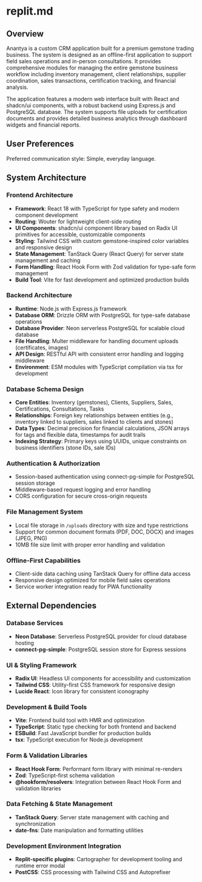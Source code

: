 # replit.md

## Overview

Anantya is a custom CRM application built for a premium gemstone trading business. The system is designed as an offline-first application to support field sales operations and in-person consultations. It provides comprehensive modules for managing the entire gemstone business workflow including inventory management, client relationships, supplier coordination, sales transactions, certification tracking, and financial analysis.

The application features a modern web interface built with React and shadcn/ui components, with a robust backend using Express.js and PostgreSQL database. The system supports file uploads for certification documents and provides detailed business analytics through dashboard widgets and financial reports.

## User Preferences

Preferred communication style: Simple, everyday language.

## System Architecture

### Frontend Architecture
- **Framework**: React 18 with TypeScript for type safety and modern component development
- **Routing**: Wouter for lightweight client-side routing
- **UI Components**: shadcn/ui component library based on Radix UI primitives for accessible, customizable components
- **Styling**: Tailwind CSS with custom gemstone-inspired color variables and responsive design
- **State Management**: TanStack Query (React Query) for server state management and caching
- **Form Handling**: React Hook Form with Zod validation for type-safe form management
- **Build Tool**: Vite for fast development and optimized production builds

### Backend Architecture
- **Runtime**: Node.js with Express.js framework
- **Database ORM**: Drizzle ORM with PostgreSQL for type-safe database operations
- **Database Provider**: Neon serverless PostgreSQL for scalable cloud database
- **File Handling**: Multer middleware for handling document uploads (certificates, images)
- **API Design**: RESTful API with consistent error handling and logging middleware
- **Environment**: ESM modules with TypeScript compilation via tsx for development

### Database Schema Design
- **Core Entities**: Inventory (gemstones), Clients, Suppliers, Sales, Certifications, Consultations, Tasks
- **Relationships**: Foreign key relationships between entities (e.g., inventory linked to suppliers, sales linked to clients and stones)
- **Data Types**: Decimal precision for financial calculations, JSON arrays for tags and flexible data, timestamps for audit trails
- **Indexing Strategy**: Primary keys using UUIDs, unique constraints on business identifiers (stone IDs, sale IDs)

### Authentication & Authorization
- Session-based authentication using connect-pg-simple for PostgreSQL session storage
- Middleware-based request logging and error handling
- CORS configuration for secure cross-origin requests

### File Management System
- Local file storage in `/uploads` directory with size and type restrictions
- Support for common document formats (PDF, DOC, DOCX) and images (JPEG, PNG)
- 10MB file size limit with proper error handling and validation

### Offline-First Capabilities
- Client-side data caching using TanStack Query for offline data access
- Responsive design optimized for mobile field sales operations
- Service worker integration ready for PWA functionality

## External Dependencies

### Database Services
- **Neon Database**: Serverless PostgreSQL provider for cloud database hosting
- **connect-pg-simple**: PostgreSQL session store for Express sessions

### UI & Styling Framework
- **Radix UI**: Headless UI components for accessibility and customization
- **Tailwind CSS**: Utility-first CSS framework for responsive design
- **Lucide React**: Icon library for consistent iconography

### Development & Build Tools
- **Vite**: Frontend build tool with HMR and optimization
- **TypeScript**: Static type checking for both frontend and backend
- **ESBuild**: Fast JavaScript bundler for production builds
- **tsx**: TypeScript execution for Node.js development

### Form & Validation Libraries
- **React Hook Form**: Performant form library with minimal re-renders
- **Zod**: TypeScript-first schema validation
- **@hookform/resolvers**: Integration between React Hook Form and validation libraries

### Data Fetching & State Management
- **TanStack Query**: Server state management with caching and synchronization
- **date-fns**: Date manipulation and formatting utilities

### Development Environment Integration
- **Replit-specific plugins**: Cartographer for development tooling and runtime error modal
- **PostCSS**: CSS processing with Tailwind CSS and Autoprefixer